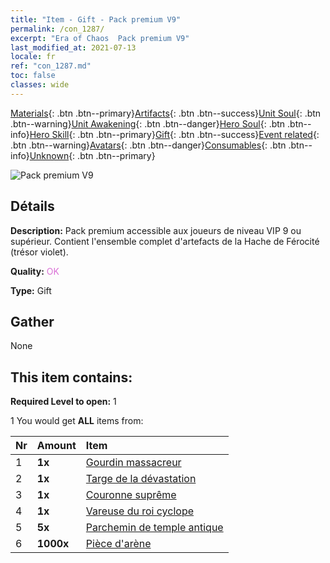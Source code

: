 ```yaml
---
title: "Item - Gift - Pack premium V9"
permalink: /con_1287/
excerpt: "Era of Chaos  Pack premium V9"
last_modified_at: 2021-07-13
locale: fr
ref: "con_1287.md"
toc: false
classes: wide
---
```

 [Materials](/ItemsFR/){: .btn .btn--primary}[Artifacts](/ItemsFR/Artifacts/){: .btn .btn--success}[Unit Soul](/ItemsFR/UnitSoul/){: .btn .btn--warning}[Unit Awakening](/ItemsFR/UnitAwakening/){: .btn .btn--danger}[Hero Soul](/ItemsFR/HeroSoul/){: .btn .btn--info}[Hero Skill](/ItemsFR/HeroSkill/){: .btn .btn--primary}[Gift](/ItemsFR/Gift/){: .btn .btn--success}[Event related](/ItemsFR/Events/){: .btn .btn--warning}[Avatars](/ItemsFR/Avatars/){: .btn .btn--danger}[Consumables](/ItemsFR/Consumables/){: .btn .btn--info}[Unknown](/ItemsFR/Unknown/){: .btn .btn--primary}

 ![Pack premium V9](/images/t/i_905009.png)

## Détails
 **Description:** Pack premium accessible aux joueurs de niveau VIP 9 ou supérieur. Contient l'ensemble complet d'artefacts de la Hache de Férocité (trésor violet).

 **Quality:** <span style="color: #DA70D6">OK</span>

 **Type:** Gift

## Gather

  None

## This item contains:

 **Required Level to open:** 1

 1 You would get **ALL** items  from:

  | Nr | Amount |     Item    |
  |:---|:-------|:------------|
  | 1 |  **1x** | [Gourdin massacreur](/ItemsFR/art_125/) |  | 
  | 2 |  **1x** | [Targe de la dévastation](/ItemsFR/art_126/) |  | 
  | 3 |  **1x** | [Couronne suprême](/ItemsFR/art_127/) |  | 
  | 4 |  **1x** | [Vareuse du roi cyclope](/ItemsFR/art_128/) |  | 
  | 5 |  **5x** | [Parchemin de temple antique](/ItemsFR/con_697/) |  | 
  | 6 |  **1000x** | [Pièce d'arène](/ItemsFR/con_903/) |  | 
